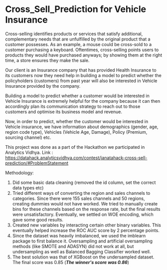 # Cross_Sell_Prediction for Vehicle Insurance
Cross-selling identifies products or services that satisfy additional, complementary needs that are unfulfilled by the original product that a customer possesses. As an example, a mouse could be cross-sold to a customer purchasing a keyboard. Oftentimes, cross-selling points users to products they would have purchased anyways; by showing them at the right time, a store ensures they make the sale.

Our client is an Insurance company that has provided Health Insurance to its customers now they need help in building a model to predict whether the policyholders (customers) from past year will also be interested in Vehicle Insurance provided by the company.

Building a model to predict whether a customer would be interested in Vehicle Insurance is extremely helpful for the company because it can then accordingly plan its communication strategy to reach out to those customers and optimise its business model and revenue.

Now, in order to predict, whether the customer would be interested in Vehicle insurance, we have information about demographics (gender, age, region code type), Vehicles (Vehicle Age, Damage), Policy (Premium, sourcing channel) etc.

This project was done as a part of the Hackathon we participated in Analytics Vidhya.
Link : https://datahack.analyticsvidhya.com/contest/janatahack-cross-sell-prediction/#ProblemStatement

Methodology:
1. Did some basic data cleaning (removed the id column, set the correct data types etc)
2. Tried different ways of converting the region and sales channels to categories. Since there were 155 sales channels and 50 regions, creating dummies would not have worked. We tried to manually create  bins for these channels based on the response rate, but the final results were unsatisfactory. Eventually, we settled on WOE encoding, which gave some good results.
3. Created new variables by interacting certain other binary variables. This eventually helped increase the ROC AUC score by 2 percentage points.
4. Since the dataset was heavily imbalanced, we used the imblearn package to first balance it. Oversampling and artificial oversampling methods (like SMOTE and ADASYN) did not work at all, but undersampling as well as Balanced Bagging Classifier worked well. 
5. The best solution was that of XGBoost on the undersampled dataset. The final score was 0.85 (***The winner's score was 0.86***) 
